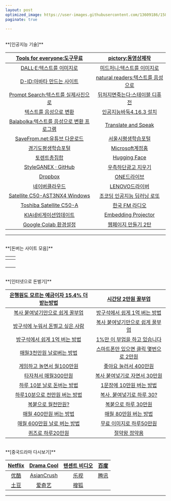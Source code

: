 ```yaml
---
layout: post
optimized_image: https://user-images.githubusercontent.com/13609186/158834851-5c5d7736-001b-448d-8bb6-eb99f2f16233.jpg
paginate: true

---
```

<br>
**[인공지능 기술]** 

| [Tools for everyone:도구무료](https://ai.google/tools/) | [pictory:동영상제작](https://app.pictory.ai/textinput) |
| :---: | :---: |
| [DALL·E:텍스트를 이미지로](https://labs.openai.com/) | [미드저니:텍스트를 이미지로](https://discord.com/channels/662267976984297473/@home) |
| [D-ID:아바타 만드는 사이트](https://studio.d-id.com/?video=tlk_fa1ueJObWfSiYe4RT57u2) | [natural readers:텍스트를 음성으로](https://www.naturalreaders.com/online/) |
| [Prompt Search:텍스트를 실제사진으로](https://www.ptsearch.info/home/) | [뒤처지면죽는다:스테이블 디퓨전](https://www.youtube.com/@backdie) |
| [텍스트를 음성으로 변환](https://text-to-speech.imtranslator.net/speech.asp) | [인공지능바둑4.16.3 설치](https://www.youtube.com/watch?app=desktop&v=RgKI_LxXH6k) |
| [Balabolka:텍스트를 음성으로 변환 프로그램](http://www.cross-plus-a.com/kr/balabolka.htm) | [Translate and Speak](https://imtranslator.net/translate-and-speak/) |
| [SaveFrom.net:유튜브 다운로드](https://us.savefrom.net/) | [서울시평생학습포털](https://sll.seoul.go.kr/main/MainView.do) |
| [경기도평생학습포털](https://www.gseek.kr/member/rl/main.do) | [Microsoft계정홈](https://account.microsoft.com/account/Account?ru=https%3A%2F%2Faccount.microsoft.com%2F&destrt=home.landing) |
| [토렌트총집합](https://www.mango38.net/review/torrentyatorrent.php) | [Hugging Face](https://huggingface.co/spaces/PKUWilliamYang/StyleGANEX) |
| [StyleGANEX · GitHub](https://github.com/williamyang1991/StyleGANEX/actions) | [우측하단광고 지우기](https://it.donga.com/30173/) |
| [Dropbox](https://www.dropbox.com/login?cont=https%3A%2F%2Fwww.dropbox.com%2Fhome) | [ONE드라이브](https://onedrive.live.com/?id=AFE24E4AFACE3B0D%21102&cid=AFE24E4AFACE3B0D) |
| [네이버클라우드](https://mybox.naver.com/about/introduce) | [LENOVO드라이버](https://pcsupport.lenovo.com/ca/ko/products/laptops-and-netbooks/300-series/330-15ikb-type-81dc/81dc/81dc004ukr/pf17zx37/downloads/automatic-driver-update) |
| [Satellite C50-AST3NX4 Windows](http://toshibadriversdownload.com/satellite-c50-ast3nx4-windows-8-1-64bit-drivers/) | [조코딩 인공지능 딥러닝 로또](https://animalface.site/lotto.html) |
| [Toshiba Satellite C50-A](https://www.driverscape.com/manufacturers/toshiba/laptops-desktops/satellite-c50-a/34352) | [한국 FM 라디오](https://www.radio-korea.com/) |
| [KIA네비게이션업데이트](https://update.kia.com/KR/KO/updateGuide) | [Embedding Projector](https://projector.tensorflow.org/) |
| [Google Colab 환경설정](https://theorydb.github.io/dev/2019/08/23/dev-ml-colab/) | [웹페이지 만들기 2탄](https://mrchypark.github.io/post/r%EB%A1%9C%EB%82%98%EB%A7%8C%EC%9D%98-%EC%9B%B9%ED%8E%98%EC%9D%B4%EC%A7%80-%EB%A7%8C%EB%93%A4%EA%B8%B0-2%ED%83%84-github-pages/) |

---

<br>
**[돈버는 사이트 모음]** 

| []() | []() |
| :---: | :---: |
| []() | []() |
| []() | []() |
| []() | []() |
| []() | []() |


<br>
**[인터넷으로 돈벌기]**

| [은행원도 모르는 예금이자 15.4% 더 받는방법](https://www.youtube.com/watch?v=ltUCgqrC2g0) | [시간당 2만원 꿀부업](https://www.youtube.com/watch?v=Y8vd8l6U3UE&t=158s) |
| :---: | :---: |
| [복사 붙여넣기만으로 쉽게 꿀부업](https://www.youtube.com/watch?v=DmLHUjYOKhY) | [방구석에서 쉽게 1억 버는 방법](https://www.youtube.com/watch?v=-AV5QI85MbU) |
| [방구석에 누워서 돈벌고 싶은 사람](https://www.youtube.com/watch?v=IExtKg-D8FI) | [복사 붙여넣기만으로 쉽게 꿀부업](https://www.youtube.com/watch?v=DmLHUjYOKhY&t=26s) |
| [방구석에서 쉽게 1억 버는 방법](https://www.youtube.com/watch?v=-AV5QI85MbU&t=32s) | [1%만 이 부업을 하고 있습니다](https://www.youtube.com/watch?v=IExtKg-D8FI) |
| [매월3천만원 날로버는 방법](https://www.youtube.com/watch?v=ZVgj4et5KGg&t=282s) | [스마트폰만 있으면 클릭 몇번으로 2만원](https://www.youtube.com/watch?v=CuunSk_9INg) |
| [게임하고 놀면서 월100만원](https://www.youtube.com/watch?v=lTXIAHqHC-M) | [좋아요 눌러서 400만원](https://www.youtube.com/watch?v=jLiTiDBzrTE) |
| [타자쳐서 매월300만원](https://www.youtube.com/watch?v=PKPyjiIIyWc) | [복사 붙여넣기로 자면서 30만원](https://www.youtube.com/watch?v=D245vDByTnc) |
| [하루 10분 날로 돈버는 방법](https://www.youtube.com/watch?v=Z18vg8icWro) | [1문장에 10만원 버는 방법](https://www.youtube.com/watch?v=X2nqsQhLhDw) |
| [하루10분으로 천만원 버는 방법](https://www.youtube.com/watch?v=_ebfe33ZUKM&t=3s) | [복사, 붙여넣기로 하루 30?](https://www.youtube.com/watch?v=0RLV1eyiyTQ) |
| [복붙으로 월천만원?](https://www.youtube.com/watch?v=-Th5OJXfwvk) | [복붙으로 하루 30만원](https://www.youtube.com/watch?v=sEXtjXTcBT0) |
| [매월 400만원 버는 방법](https://www.youtube.com/watch?v=syHSsLyIjoY) | [매월 80만원 버는 방법](https://www.youtube.com/watch?v=OLGywNGyb_4) |
| [매월 600만원 날로 버는 방법](https://www.youtube.com/watch?v=UScaaYNqZ7k) | [무료 이미지로 하루50만원](https://www.youtube.com/watch?v=IyiQFHoZOWU&t=12s) |
| [퀴즈로 하루20만원](https://www.youtube.com/watch?v=K0O_Pma8hAw&t=357s) | [절약왕 정약용](https://www.youtube.com/@jyyjyy/videos) |

<br>
**[중국드라마 다시보기]** 

| [Netflix](https://www.netflix.com/kr/) | [Drama Cool](https://watchasian.id/) | [텐센트 비디오](https://v.qq.com/) | [百度](http://v.xiaodutv.com/tv) |
| :---: | :---: | :---: | :---: |
| [优酷](https://www.youku.com/channel/webhome) | [AsianCrush](https://www.asiancrush.com/) | [乐视](https://tv.le.com/) | [腾讯](https://v.qq.com/tv/) |
| [土豆](https://tv.tudou.com/) | [爱奇艺](https://www.iqiyi.com/dianshiju/) | [搜狐](https://tv.sohu.com/drama/) | []() |



---


